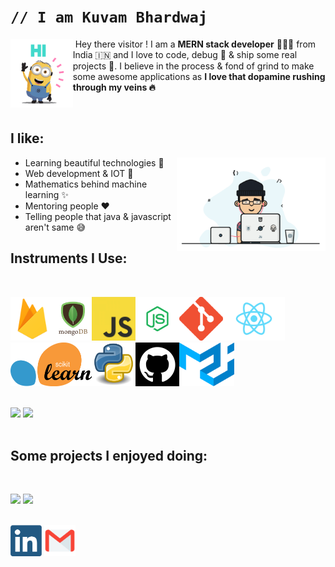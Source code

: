 <h1><code>// I am Kuvam Bhardwaj</code></h1> <img />

<img src='gif/hello.gif' height='110' align='left'>
Hey there visitor !
I am a <b>MERN stack developer</b> 👨🏻‍💻 from India 🇮🇳 and I love to code, debug 🐞 & ship some real projects 🚀.
I believe in the process & fond of grind to make some awesome applications as <b>I love that dopamine rushing through my veins 🔥</b>

<br /><h2><b>I like:</b></h2>
<img align='right' src='gif/cool.gif' height='150' />
<ul>
    <li>Learning beautiful technologies 🥰</li>
    <li>Web development & IOT 🚀</li>
    <li>Mathematics behind machine learning ✨</li>
    <li>Mentoring people ❤️</li>
    <li>Telling people that java & javascript aren't same 😅</li>
</ul>

<h2><b>Instruments I Use:</b></h2><br />

<img src='images/firebase.png' height='70' /><img src='images/mongo.png' height='70' /><img src='images/js.jpeg' height='70' /><img src='images/node.png' height='70' /><img src='images/git.png' height='70' /><img src='images/react.png' height='70' /><img src='images/sklearn.png' height='70' /><img src='images/python.png' height='70' /><img src='images/github.png' height='70' /><img src='images/material.png' height='70' />
<br /><br />

[<img height='165' src='https://github-readme-stats.vercel.app/api?username=kuvamdazeus&theme=dracula' />](https://github.com/noobs-spotify-clone)   [<img src='https://github-readme-stats.vercel.app/api/top-langs/?username=kuvamdazeus&theme=dracula&layout=compact' />](https://github.com/amazon-clone)<br /><br />

<h2><b>Some projects I enjoyed doing:</b></h2><br />

![](https://github-readme-stats.vercel.app/api/pin?username=kuvamdazeus&theme=dracula&repo=noobs-spotify-clone) ![](https://github-readme-stats.vercel.app/api/pin?username=kuvamdazeus&theme=dracula&repo=amazon-clone)<br /><br />

[<img src='images/linkedin-logo-copy.png' height='50' />](https://www.linkedin.com/in/kuvam-bhardwaj-8007161ba/) [<img src='images/gmail.png' height='50' />](mailto:kuvamyash@gmail.com)
